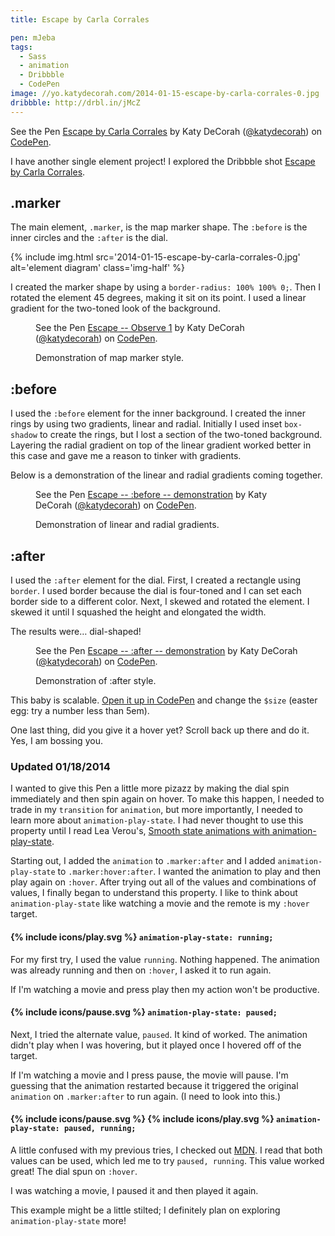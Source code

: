 ```yaml
---
title: Escape by Carla Corrales

pen: mJeba
tags:
  - Sass
  - animation
  - Dribbble
  - CodePen
image: //yo.katydecorah.com/2014-01-15-escape-by-carla-corrales-0.jpg
dribbble: http://drbl.in/jMcZ
---
```


<p data-height="450" data-theme-id="97" data-slug-hash="mJeba" data-default-tab="result" class='codepen'>See the Pen <a href='http://codepen.io/katydecorah/pen/mJeba'>Escape by Carla Corrales</a> by Katy DeCorah (<a href='http://codepen.io/katydecorah'>@katydecorah</a>) on <a href='http://codepen.io'>CodePen</a>.</p>

I have another single element project! I explored the Dribbble shot [Escape by Carla Corrales](http://drbl.in/jMcZ).

## .marker

The main element, `.marker`, is the map marker shape. The `:before` is the inner circles and the `:after` is the dial.

{% include img.html src='2014-01-15-escape-by-carla-corrales-0.jpg' alt='element diagram' class='img-half' %}

I created the marker shape by using a `border-radius: 100% 100% 0;`. Then I rotated the element 45 degrees, making it sit on its point. I used a linear gradient for the two-toned look of the background.

<figure>
<p data-height="400" data-theme-id="97" data-slug-hash="5139eb2825b88adf9495330f554a9c5b" data-default-tab="result" class='codepen'>See the Pen <a href='http://codepen.io/katydecorah/pen/5139eb2825b88adf9495330f554a9c5b'>Escape -- Observe 1</a> by Katy DeCorah (<a href='http://codepen.io/katydecorah'>@katydecorah</a>) on <a href='http://codepen.io'>CodePen</a>.</p>
<figcaption>Demonstration of map marker style.</figcaption>
</figure>

## :before

I used the `:before` element for the inner background. I created the inner rings by using two gradients, linear and radial. Initially I used inset `box-shadow` to create the rings, but I lost a section of the two-toned background. Layering the radial gradient on top of the linear gradient worked better in this case and gave me a reason to tinker with gradients.

Below is a demonstration of the linear and radial gradients coming together.

<figure>
<p data-height="307" data-theme-id="97" data-slug-hash="85ed97e499e0eae1b5ba133f7a68dd2e" data-default-tab="result" class='codepen'>See the Pen <a href='http://codepen.io/katydecorah/pen/85ed97e499e0eae1b5ba133f7a68dd2e'>Escape -- :before -- demonstration</a> by Katy DeCorah (<a href='http://codepen.io/katydecorah'>@katydecorah</a>) on <a href='http://codepen.io'>CodePen</a>.</p>
<figcaption>Demonstration of linear and radial gradients.</figcaption>
</figure>

## :after

I used the `:after` element for the dial. First, I created a rectangle using `border`. I used border because the dial is four-toned and I can set each border side to a different color. Next, I skewed and rotated the element. I skewed it until I squashed the height and elongated the width.

The results were&hellip; dial-shaped!

<figure>
<p data-height="274" data-theme-id="97" data-slug-hash="2da5c6fd1fea85b62eef5c84568f6658" data-default-tab="result" class='codepen'>See the Pen <a href='http://codepen.io/katydecorah/pen/2da5c6fd1fea85b62eef5c84568f6658'>Escape -- :after -- demonstration</a> by Katy DeCorah (<a href='http://codepen.io/katydecorah'>@katydecorah</a>) on <a href='http://codepen.io'>CodePen</a>.</p>
<figcaption>Demonstration of :after style.</figcaption>
</figure>

This baby is scalable. [Open it up in CodePen](http://codepen.io/katydecorah/pen/mJeba) and change the `$size` (easter egg: try a number less than 5em).

One last thing, did you give it a hover yet? Scroll back up there and do it. Yes, I am bossing you.

### Updated 01/18/2014

I wanted to give this Pen a little more pizazz by making the dial spin immediately and then spin again on hover. To make this happen, I needed to trade in my `transition` for `animation`, but more importantly, I needed to learn more about `animation-play-state`. I had never thought to use this property until I read Lea Verou's, [Smooth state animations with animation-play-state](http://lea.verou.me/2014/01/smooth-state-animations-with-animation-play-state/).

Starting out, I added the `animation` to `.marker:after` and I added `animation-play-state` to `.marker:hover:after`. I wanted the animation to play and then play again on `:hover`. After trying out all of the values and combinations of values, I finally began to understand this property. I like to think about `animation-play-state` like watching a movie and the remote is my `:hover` target.

<h4>{% include icons/play.svg %} <code>animation-play-state: running;</code></h4>

For my first try, I used the value `running`. Nothing happened. The animation was already running and then on `:hover`, I asked it to run again.

If I'm watching a movie and press play then my action won't be productive.

<h4>{% include icons/pause.svg %} <code>animation-play-state: paused;</code></h4>

Next, I tried the alternate value, `paused`. It kind of worked. The animation didn't play when I was hovering, but it played once I hovered off of the target.

If I'm watching a movie and I press pause, the movie will pause. I'm guessing that the animation restarted because it triggered the original `animation` on `.marker:after` to run again. (I need to look into this.)

<h4>{% include icons/pause.svg %} {% include icons/play.svg %} <code>animation-play-state: paused, running;</code></h4>

A little confused with my previous tries, I checked out [MDN](https://developer.mozilla.org/en-US/docs/Web/CSS/animation-play-state). I read that both values can be used, which led me to try `paused, running`. This value worked great! The dial spun on `:hover`.

I was watching a movie, I paused it and then played it again.

This example might be a little stilted; I definitely plan on exploring `animation-play-state` more!
